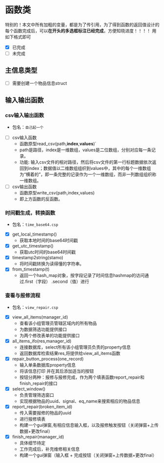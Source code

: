 # 函数类
特别的！本文中所有加粗的变量，都是为了传引用，为了得到函数的返回值设计的
每个函数完成后，可以**在开头的多选框标注已经完成**，方便知晓进度！！！！
用如下格式即可
- [x] 已完成
- [ ] 未完成 
## 主信息类型
- [ ] 需要创建一个物品信息struct

## 输入输出函数
### csv输入输出函数
+ 包名：`自己起一个`
- [ ] csv输入函数
  + 函数原型read_csv(path,**index**,**values**)`
  + path是路径，index是一维数组，values是二位数组，分别对应每一条记录。
  + 功能: 输入csv文件的相对路径，然后将csv文件的第一行标题数据依次返回到index；数据值以二维数组组织到values中，其中的每个一维数组为“横着的”，即一条完整的记录作为一个一维数组，而非一列数组组织称一维数组。
- [ ] csv输出函数
  + 函数原型write_csv(path,index,values)
  + 即上方函数的反函数。
### 时间戳生成，转换函数
+ 包名：`time_base64.csp`
- [x] get_local_timestamp()
    + 获取本地时间的base64时间戳
- [x] get_utc_timestamp()
    + 获取utc时间的base64时间戳
- [x] timestamp2string(stamo)
    + 将时间戳转换为读得懂的字符串。
- [x] from_timestamp(t)
    + 返回一个hash_map对象，按字段记录了时间信息hashmap的访问通过.first（字段） .second（值）进行

### 查看与报修流程
+ 包名：`view_repair.csp`
- [x] view_all_items(manager_id)
    + 查看该小组管理员管辖区域内的所有物品
    + 为数据筛选功能提供接口
    + 为两个修改表单的功能提供接口
- [x] all_items_ifo(res,manager_id)
    + 连接数据库，select所有该小组管理员负责的property信息
    + 返回数据库检索结果res,将提供给view_all_items函数
- [x] repair_button_process(one_record)
    + 输入单条数据库property信息
    + 将该信息打印 并在其后添加适当的按钮
    + 按钮分两种：报修与报修完成，作为两个填表函数report_repair和finish_repair的接口
- [x] select_window()
    + 负责管理筛选窗口
    + 实现根据物品的uuid、signal、eq_name来搜索相应的物品信息
- [x] report_repair(broken_item_id)
    + 传入需要报修的物品的uuid
    + 进行报修填表
    + 构建一个gui弹窗,有相应信息输入框，以及报修触发按钮（关闭弹窗+上传数据+更改final）
- [x] finish_repair(manager_id)  
    + 具体细节待定
    + 工作完成后，补充维修相关信息
    + 构建一个gui弹窗（输入框 + 完成按钮（关闭弹窗+上传数据+更改final）